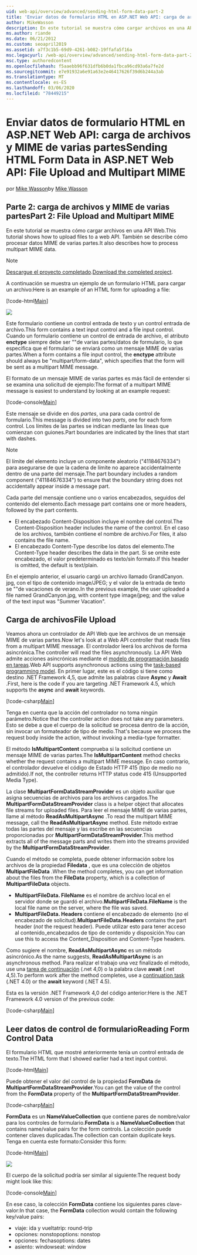 ```yaml
---
uid: web-api/overview/advanced/sending-html-form-data-part-2
title: 'Enviar datos de formulario HTML en ASP.NET Web API: carga de archivos y multipart MIME-ASP.NET 4. x'
author: MikeWasson
description: En este tutorial se muestra cómo cargar archivos en una API Web. También se describe cómo procesar datos MIME de varias partes.
ms.author: riande
ms.date: 06/21/2012
ms.custom: seoapril2019
ms.assetid: a7f3c1b5-69d9-4261-b082-19ffafa5f16a
msc.legacyurl: /web-api/overview/advanced/sending-html-form-data-part-2
msc.type: authoredcontent
ms.openlocfilehash: f5aaebb96f631dfb6b0da1fbca96cd93a6a7fe2d
ms.sourcegitcommit: e7e91932a6e91a63e2e46417626f39d6b244a3ab
ms.translationtype: MT
ms.contentlocale: es-ES
ms.lasthandoff: 03/06/2020
ms.locfileid: "78449215"
---
```

# <a name="sending-html-form-data-in-aspnet-web-api-file-upload-and-multipart-mime"></a><span data-ttu-id="ac8c9-104">Enviar datos de formulario HTML en ASP.NET Web API: carga de archivos y MIME de varias partes</span><span class="sxs-lookup"><span data-stu-id="ac8c9-104">Sending HTML Form Data in ASP.NET Web API: File Upload and Multipart MIME</span></span>

<span data-ttu-id="ac8c9-105">por [Mike Wasson](https://github.com/MikeWasson)</span><span class="sxs-lookup"><span data-stu-id="ac8c9-105">by [Mike Wasson](https://github.com/MikeWasson)</span></span>

## <a name="part-2-file-upload-and-multipart-mime"></a><span data-ttu-id="ac8c9-106">Parte 2: carga de archivos y MIME de varias partes</span><span class="sxs-lookup"><span data-stu-id="ac8c9-106">Part 2: File Upload and Multipart MIME</span></span>

<span data-ttu-id="ac8c9-107">En este tutorial se muestra cómo cargar archivos en una API Web.</span><span class="sxs-lookup"><span data-stu-id="ac8c9-107">This tutorial shows how to upload files to a web API.</span></span> <span data-ttu-id="ac8c9-108">También se describe cómo procesar datos MIME de varias partes.</span><span class="sxs-lookup"><span data-stu-id="ac8c9-108">It also describes how to process multipart MIME data.</span></span>

> [!NOTE]
> <span data-ttu-id="ac8c9-109">[Descargue el proyecto completado](https://code.msdn.microsoft.com/ASPNET-Web-API-File-Upload-a8c0fb0d).</span><span class="sxs-lookup"><span data-stu-id="ac8c9-109">[Download the completed project](https://code.msdn.microsoft.com/ASPNET-Web-API-File-Upload-a8c0fb0d).</span></span>

<span data-ttu-id="ac8c9-110">A continuación se muestra un ejemplo de un formulario HTML para cargar un archivo:</span><span class="sxs-lookup"><span data-stu-id="ac8c9-110">Here is an example of an HTML form for uploading a file:</span></span>

[!code-html[Main](sending-html-form-data-part-2/samples/sample1.html)]

![](sending-html-form-data-part-2/_static/image1.png)

<span data-ttu-id="ac8c9-111">Este formulario contiene un control entrada de texto y un control entrada de archivo.</span><span class="sxs-lookup"><span data-stu-id="ac8c9-111">This form contains a text input control and a file input control.</span></span> <span data-ttu-id="ac8c9-112">Cuando un formulario contiene un control de entrada de archivo, el atributo **enctype** siempre debe ser &quot;&quot;de varias partes/datos de formulario, lo que especifica que el formulario se enviará como un mensaje MIME de varias partes.</span><span class="sxs-lookup"><span data-stu-id="ac8c9-112">When a form contains a file input control, the **enctype** attribute should always be &quot;multipart/form-data&quot;, which specifies that the form will be sent as a multipart MIME message.</span></span>

<span data-ttu-id="ac8c9-113">El formato de un mensaje MIME de varias partes es más fácil de entender si se examina una solicitud de ejemplo:</span><span class="sxs-lookup"><span data-stu-id="ac8c9-113">The format of a multipart MIME message is easiest to understand by looking at an example request:</span></span>

[!code-console[Main](sending-html-form-data-part-2/samples/sample2.cmd)]

<span data-ttu-id="ac8c9-114">Este mensaje se divide en dos *partes*, una para cada control de formulario.</span><span class="sxs-lookup"><span data-stu-id="ac8c9-114">This message is divided into two *parts*, one for each form control.</span></span> <span data-ttu-id="ac8c9-115">Los límites de las partes se indican mediante las líneas que comienzan con guiones.</span><span class="sxs-lookup"><span data-stu-id="ac8c9-115">Part boundaries are indicated by the lines that start with dashes.</span></span>

> [!NOTE]
> <span data-ttu-id="ac8c9-116">El límite del elemento incluye un componente aleatorio (&quot;41184676334&quot;) para asegurarse de que la cadena de límite no aparece accidentalmente dentro de una parte del mensaje.</span><span class="sxs-lookup"><span data-stu-id="ac8c9-116">The part boundary includes a random component (&quot;41184676334&quot;) to ensure that the boundary string does not accidentally appear inside a message part.</span></span>

<span data-ttu-id="ac8c9-117">Cada parte del mensaje contiene uno o varios encabezados, seguidos del contenido del elemento.</span><span class="sxs-lookup"><span data-stu-id="ac8c9-117">Each message part contains one or more headers, followed by the part contents.</span></span>

- <span data-ttu-id="ac8c9-118">El encabezado Content-Disposition incluye el nombre del control.</span><span class="sxs-lookup"><span data-stu-id="ac8c9-118">The Content-Disposition header includes the name of the control.</span></span> <span data-ttu-id="ac8c9-119">En el caso de los archivos, también contiene el nombre de archivo.</span><span class="sxs-lookup"><span data-stu-id="ac8c9-119">For files, it also contains the file name.</span></span>
- <span data-ttu-id="ac8c9-120">El encabezado Content-Type describe los datos del elemento.</span><span class="sxs-lookup"><span data-stu-id="ac8c9-120">The Content-Type header describes the data in the part.</span></span> <span data-ttu-id="ac8c9-121">Si se omite este encabezado, el valor predeterminado es texto/sin formato.</span><span class="sxs-lookup"><span data-stu-id="ac8c9-121">If this header is omitted, the default is text/plain.</span></span>

<span data-ttu-id="ac8c9-122">En el ejemplo anterior, el usuario cargó un archivo llamado GrandCanyon. jpg, con el tipo de contenido image/JPEG; y el valor de la entrada de texto se &quot;&quot;de vacaciones de verano.</span><span class="sxs-lookup"><span data-stu-id="ac8c9-122">In the previous example, the user uploaded a file named GrandCanyon.jpg, with content type image/jpeg; and the value of the text input was &quot;Summer Vacation&quot;.</span></span>

## <a name="file-upload"></a><span data-ttu-id="ac8c9-123">Carga de archivos</span><span class="sxs-lookup"><span data-stu-id="ac8c9-123">File Upload</span></span>

<span data-ttu-id="ac8c9-124">Veamos ahora un controlador de API Web que lee archivos de un mensaje MIME de varias partes.</span><span class="sxs-lookup"><span data-stu-id="ac8c9-124">Now let's look at a Web API controller that reads files from a multipart MIME message.</span></span> <span data-ttu-id="ac8c9-125">El controlador leerá los archivos de forma asincrónica.</span><span class="sxs-lookup"><span data-stu-id="ac8c9-125">The controller will read the files asynchronously.</span></span> <span data-ttu-id="ac8c9-126">La API Web admite acciones asincrónicas mediante el [modelo de programación basado en tareas](https://msdn.microsoft.com/library/dd460693.aspx).</span><span class="sxs-lookup"><span data-stu-id="ac8c9-126">Web API supports asynchronous actions using the [task-based programming model](https://msdn.microsoft.com/library/dd460693.aspx).</span></span> <span data-ttu-id="ac8c9-127">En primer lugar, este es el código si tiene como destino .NET Framework 4,5, que admite las palabras clave **Async** y **Await** .</span><span class="sxs-lookup"><span data-stu-id="ac8c9-127">First, here is the code if you are targeting .NET Framework 4.5, which supports the **async** and **await** keywords.</span></span>

[!code-csharp[Main](sending-html-form-data-part-2/samples/sample3.cs)]

<span data-ttu-id="ac8c9-128">Tenga en cuenta que la acción del controlador no toma ningún parámetro.</span><span class="sxs-lookup"><span data-stu-id="ac8c9-128">Notice that the controller action does not take any parameters.</span></span> <span data-ttu-id="ac8c9-129">Esto se debe a que el cuerpo de la solicitud se procesa dentro de la acción, sin invocar un formateador de tipo de medio.</span><span class="sxs-lookup"><span data-stu-id="ac8c9-129">That's because we process the request body inside the action, without invoking a media-type formatter.</span></span>

<span data-ttu-id="ac8c9-130">El método **IsMultipartContent** comprueba si la solicitud contiene un mensaje MIME de varias partes.</span><span class="sxs-lookup"><span data-stu-id="ac8c9-130">The **IsMultipartContent** method checks whether the request contains a multipart MIME message.</span></span> <span data-ttu-id="ac8c9-131">En caso contrario, el controlador devuelve el código de Estado HTTP 415 (tipo de medio no admitido).</span><span class="sxs-lookup"><span data-stu-id="ac8c9-131">If not, the controller returns HTTP status code 415 (Unsupported Media Type).</span></span>

<span data-ttu-id="ac8c9-132">La clase **MultipartFormDataStreamProvider** es un objeto auxiliar que asigna secuencias de archivos para los archivos cargados.</span><span class="sxs-lookup"><span data-stu-id="ac8c9-132">The **MultipartFormDataStreamProvider** class is a helper object that allocates file streams for uploaded files.</span></span> <span data-ttu-id="ac8c9-133">Para leer el mensaje MIME de varias partes, llame al método **ReadAsMultipartAsync** .</span><span class="sxs-lookup"><span data-stu-id="ac8c9-133">To read the multipart MIME message, call the **ReadAsMultipartAsync** method.</span></span> <span data-ttu-id="ac8c9-134">Este método extrae todas las partes del mensaje y las escribe en las secuencias proporcionadas por **MultipartFormDataStreamProvider**.</span><span class="sxs-lookup"><span data-stu-id="ac8c9-134">This method extracts all of the message parts and writes them into the streams provided by the **MultipartFormDataStreamProvider**.</span></span>

<span data-ttu-id="ac8c9-135">Cuando el método se completa, puede obtener información sobre los archivos de la propiedad **Filedata** , que es una colección de objetos **MultipartFileData** .</span><span class="sxs-lookup"><span data-stu-id="ac8c9-135">When the method completes, you can get information about the files from the **FileData** property, which is a collection of **MultipartFileData** objects.</span></span>

- <span data-ttu-id="ac8c9-136">**MultipartFileData. FileName** es el nombre de archivo local en el servidor donde se guardó el archivo.</span><span class="sxs-lookup"><span data-stu-id="ac8c9-136">**MultipartFileData.FileName** is the local file name on the server, where the file was saved.</span></span>
- <span data-ttu-id="ac8c9-137">**MultipartFileData. Headers** contiene el encabezado de elemento (*no* el encabezado de solicitud).</span><span class="sxs-lookup"><span data-stu-id="ac8c9-137">**MultipartFileData.Headers** contains the part header (*not* the request header).</span></span> <span data-ttu-id="ac8c9-138">Puede utilizar esto para tener acceso al contenido\_encabezados de tipo de contenido y disposición.</span><span class="sxs-lookup"><span data-stu-id="ac8c9-138">You can use this to access the Content\_Disposition and Content-Type headers.</span></span>

<span data-ttu-id="ac8c9-139">Como sugiere el nombre, **ReadAsMultipartAsync** es un método asincrónico.</span><span class="sxs-lookup"><span data-stu-id="ac8c9-139">As the name suggests, **ReadAsMultipartAsync** is an asynchronous method.</span></span> <span data-ttu-id="ac8c9-140">Para realizar el trabajo una vez finalizado el método, use una [tarea de continuación](https://msdn.microsoft.com/library/ee372288.aspx) (.net 4,0) o la palabra clave **await** (.net 4,5).</span><span class="sxs-lookup"><span data-stu-id="ac8c9-140">To perform work after the method completes, use a [continuation task](https://msdn.microsoft.com/library/ee372288.aspx) (.NET 4.0) or the **await** keyword (.NET 4.5).</span></span>

<span data-ttu-id="ac8c9-141">Esta es la versión .NET Framework 4,0 del código anterior:</span><span class="sxs-lookup"><span data-stu-id="ac8c9-141">Here is the .NET Framework 4.0 version of the previous code:</span></span>

[!code-csharp[Main](sending-html-form-data-part-2/samples/sample4.cs)]

## <a name="reading-form-control-data"></a><span data-ttu-id="ac8c9-142">Leer datos de control de formulario</span><span class="sxs-lookup"><span data-stu-id="ac8c9-142">Reading Form Control Data</span></span>

<span data-ttu-id="ac8c9-143">El formulario HTML que mostré anteriormente tenía un control entrada de texto.</span><span class="sxs-lookup"><span data-stu-id="ac8c9-143">The HTML form that I showed earlier had a text input control.</span></span>

[!code-html[Main](sending-html-form-data-part-2/samples/sample5.html)]

<span data-ttu-id="ac8c9-144">Puede obtener el valor del control de la propiedad **FormData** de **MultipartFormDataStreamProvider**.</span><span class="sxs-lookup"><span data-stu-id="ac8c9-144">You can get the value of the control from the **FormData** property of the **MultipartFormDataStreamProvider**.</span></span>

[!code-csharp[Main](sending-html-form-data-part-2/samples/sample6.cs?highlight=15)]

<span data-ttu-id="ac8c9-145">**FormData** es un **NameValueCollection** que contiene pares de nombre/valor para los controles de formulario.</span><span class="sxs-lookup"><span data-stu-id="ac8c9-145">**FormData** is a **NameValueCollection** that contains name/value pairs for the form controls.</span></span> <span data-ttu-id="ac8c9-146">La colección puede contener claves duplicadas.</span><span class="sxs-lookup"><span data-stu-id="ac8c9-146">The collection can contain duplicate keys.</span></span> <span data-ttu-id="ac8c9-147">Tenga en cuenta este formato:</span><span class="sxs-lookup"><span data-stu-id="ac8c9-147">Consider this form:</span></span>

[!code-html[Main](sending-html-form-data-part-2/samples/sample7.html)]

![](sending-html-form-data-part-2/_static/image2.png)

<span data-ttu-id="ac8c9-148">El cuerpo de la solicitud podría ser similar al siguiente:</span><span class="sxs-lookup"><span data-stu-id="ac8c9-148">The request body might look like this:</span></span>

[!code-console[Main](sending-html-form-data-part-2/samples/sample8.cmd)]

<span data-ttu-id="ac8c9-149">En ese caso, la colección **FormData** contiene los siguientes pares clave-valor:</span><span class="sxs-lookup"><span data-stu-id="ac8c9-149">In that case, the **FormData** collection would contain the following key/value pairs:</span></span>

- <span data-ttu-id="ac8c9-150">viaje: ida y vuelta</span><span class="sxs-lookup"><span data-stu-id="ac8c9-150">trip: round-trip</span></span>
- <span data-ttu-id="ac8c9-151">opciones: nonstop</span><span class="sxs-lookup"><span data-stu-id="ac8c9-151">options: nonstop</span></span>
- <span data-ttu-id="ac8c9-152">opciones: fechas</span><span class="sxs-lookup"><span data-stu-id="ac8c9-152">options: dates</span></span>
- <span data-ttu-id="ac8c9-153">asiento: window</span><span class="sxs-lookup"><span data-stu-id="ac8c9-153">seat: window</span></span>
